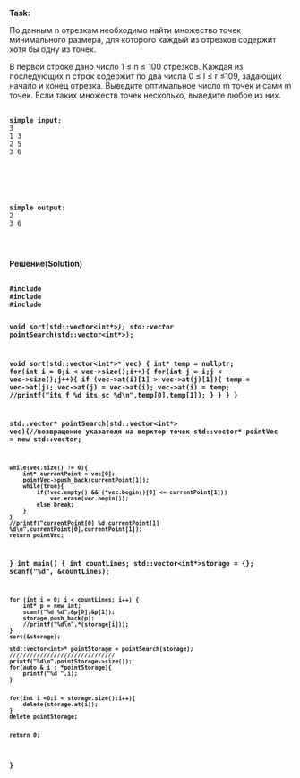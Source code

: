 <p><b>Task:</p></b>
По данным n отрезкам необходимо найти множество точек минимального размера, для которого каждый из отрезков содержит хотя бы одну из точек.

В первой строке дано число 1 ≤ n ≤ 100 отрезков. Каждая из последующих n строк содержит по два числа 0 ≤ l ≤ r ≤109, задающих начало и конец отрезка. Выведите оптимальное число m точек и сами m точек. Если таких множеств точек несколько, выведите любое из них.
<pre>
  <code>
<b>simple input:</b>
3
1 3
2 5
3 6
</pre>
  </code>
<pre>
  <code>
<b>simple output:</b>
2
3 6
</pre>
  </code>
<p><b>Решение(Solution)<p><b>
<pre>
  <code>
#include <stdio.h>
#include <stdlib.h>  
#include <vector>

void sort(std::vector<int*>*);
std::vector<int>* pointSearch(std::vector<int*>);

void sort(std::vector<int*>* vec) {
    int* temp = nullptr;
    for(int i = 0;i < vec->size();i++){
        for(int j = i;j < vec->size();j++){
            if (vec->at(i)[1] > vec->at(j)[1]){
                temp = vec->at(j);
                vec->at(j) = vec->at(i);
                vec->at(i) = temp;
                //printf("its f %d its sc %d\n",temp[0],temp[1]);
            }
        }
    }
}

std::vector<int>* pointSearch(std::vector<int*> vec){//возвращение указателя на верктор точек
    std::vector<int>* pointVec = new std::vector<int>;

    while(vec.size() != 0){
        int* currentPoint = vec[0];
        pointVec->push_back(currentPoint[1]);
        while(true){
            if(!vec.empty() && (*vec.begin()[0] <= currentPoint[1]))
                vec.erase(vec.begin());
            else break;
        }
    }
    //printf("currentPoint[0] %d currentPoint[1] %d\n",currentPoint[0],currentPoint[1]);
    return pointVec;
}
int main()
{
    int countLines;
    std::vector<int*>storage = {};
    scanf("%d", &countLines);

    for (int i = 0; i < countLines; i++) {
        int* p = new int;
        scanf("%d %d",&p[0],&p[1]);
        storage.push_back(p);
        //printf("%d\n",*(storage[i]));
    }
    sort(&storage);

    std::vector<int>* pointStorage = pointSearch(storage);
    ///////////////////////////////
    printf("%d\n",pointStorage->size());
    for(auto & i : *pointStorage){
        printf("%d ",i);
    }


    for(int i =0;i < storage.size();i++){
        delete(storage.at(i));
    }
    delete pointStorage;


    return 0;
}
</code>
</pre>
